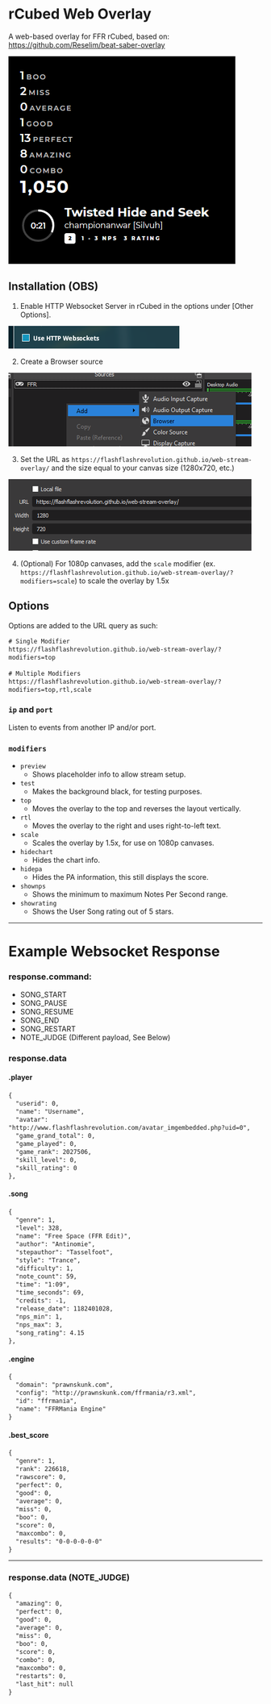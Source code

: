 # rCubed Web Overlay

A web-based overlay for FFR rCubed, based on: https://github.com/Reselim/beat-saber-overlay

![preview](/images/preview.png?raw=true)

## Installation (OBS)

1. Enable HTTP Websocket Server in rCubed in the options under [Other Options].

![rcubed_websocket](/images/rcubed_websocket.png?raw=true)

2. Create a Browser source

![browser_source](/images/browser_source.png?raw=true)

3. Set the URL as `https://flashflashrevolution.github.io/web-stream-overlay/` and the size equal to your canvas size (1280x720, etc.)

![browser_url](/images/browser_url.png?raw=true)

4. (Optional) For 1080p canvases, add the `scale` modifier (ex. `https://flashflashrevolution.github.io/web-stream-overlay/?modifiers=scale`) to scale the overlay by 1.5x

## Options

Options are added to the URL query as such:

```
# Single Modifier
https://flashflashrevolution.github.io/web-stream-overlay/?modifiers=top

# Multiple Modifiers
https://flashflashrevolution.github.io/web-stream-overlay/?modifiers=top,rtl,scale
```

### `ip` and `port`

Listen to events from another IP and/or port.

### `modifiers`

- `preview`
	* Shows placeholder info to allow stream setup.
- `test`
	* Makes the background black, for testing purposes.
- `top`
	* Moves the overlay to the top and reverses the layout vertically.
- `rtl`
	* Moves the overlay to the right and uses right-to-left text.
- `scale`
	* Scales the overlay by 1.5x, for use on 1080p canvases.
- `hidechart`
	* Hides the chart info.
- `hidepa`
	* Hides the PA information, this still displays the score.
- `shownps`
	* Shows the minimum to maximum Notes Per Second range.
- `showrating`
	* Shows the User Song rating out of 5 stars.

---

# Example Websocket Response
### response.command:
 - SONG_START
 - SONG_PAUSE
 - SONG_RESUME
 - SONG_END
 - SONG_RESTART
 - NOTE_JUDGE (Different payload, See Below)

### response.data
#### .player
	{
	  "userid": 0,
	  "name": "Username",
	  "avatar": "http://www.flashflashrevolution.com/avatar_imgembedded.php?uid=0",
	  "game_grand_total": 0,
	  "game_played": 0,
	  "game_rank": 2027506,
	  "skill_level": 0,
	  "skill_rating": 0
	},
#### .song
	{
	  "genre": 1,
	  "level": 328,
	  "name": "Free Space (FFR Edit)",
	  "author": "Antinomie",
	  "stepauthor": "Tasselfoot",
	  "style": "Trance",
	  "difficulty": 1,
	  "note_count": 59,
	  "time": "1:09",
	  "time_seconds": 69,
	  "credits": -1,
	  "release_date": 1182401028,
	  "nps_min": 1,
	  "nps_max": 3,
	  "song_rating": 4.15
	},
#### .engine
	{
	  "domain": "prawnskunk.com",
	  "config": "http://prawnskunk.com/ffrmania/r3.xml",
	  "id": "ffrmania",
	  "name": "FFRMania Engine"
	}
#### .best_score
	{
	  "genre": 1,
	  "rank": 226618,
	  "rawscore": 0,
	  "perfect": 0,
	  "good": 0,
	  "average": 0,
	  "miss": 0,
	  "boo": 0,
	  "score": 0,
	  "maxcombo": 0,
	  "results": "0-0-0-0-0-0"
	}

---

### response.data (NOTE_JUDGE)
	{
	  "amazing": 0,
	  "perfect": 0,
	  "good": 0,
	  "average": 0,
	  "miss": 0,
	  "boo": 0,
	  "score": 0,
	  "combo": 0,
	  "maxcombo": 0,
	  "restarts": 0,
	  "last_hit": null
	}